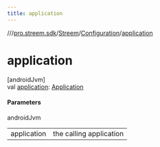 ```yaml
---
title: application
---
```

//[<root>](../../../../index.html)/[pro.streem.sdk](../../index.html)/[Streem](../index.html)/[Configuration](index.html)/[application](application.html)



# application



[androidJvm]\
val [application](application.html): [Application](https://developer.android.com/reference/kotlin/android/app/Application.html)



#### Parameters


androidJvm

| | |
|---|---|
| application | the calling application |




